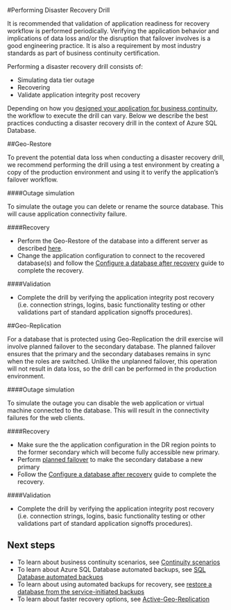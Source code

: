 <properties 
   pageTitle="SQL Database Disaster Recovery Drills" 
   description="Learn guidance and best practices for using Azure SQL Database to perform disaster recovery drills that will help keep your mission critical business applications resilient to failures and outages." 
   services="sql-database" 
   documentationCenter="" 
   authors="mihaelablendea" 
   manager="jhubbard" 
   editor="monicar"/>

<tags
   ms.service="sql-database"
   ms.date="07/31/2016"
   wacn.date="04/22/2016"/>

#Performing Disaster Recovery Drill

It is recommended that validation of application readiness for recovery workflow is performed periodically. Verifying the application behavior and implications of data loss and/or the disruption that failover involves is a good engineering practice. It is also a requirement by most industry standards as part of business continuity certification.

Performing a disaster recovery drill consists of:

- Simulating data tier outage
- Recovering 
- Validate application integrity post recovery

Depending on how you [designed your application for business continuity](/documentation/articles/sql-database-business-continuity/), the workflow to execute the drill can vary. Below we describe the best practices conducting a disaster recovery drill in the context of Azure SQL Database. 

##Geo-Restore

To prevent the potential data loss when conducting a disaster recovery drill, we recommend performing the drill using a test environment by creating a copy of the production environment and using it to verify the application’s failover workflow.
 
####Outage simulation

To simulate the outage you can delete or rename the source database. This will cause application connectivity failure. 

####Recovery

- Perform the Geo-Restore of the database into a different server as described [here](/documentation/articles/sql-database-disaster-recovery/). 
- Change the application configuration to connect to the recovered database(s) and follow the [Configure a database after recovery](/documentation/articles/sql-database-disaster-recovery/) guide to complete the recovery.

####Validation

- Complete the drill by verifying the application integrity post recovery (i.e. connection strings, logins, basic functionality testing or other validations part of standard application signoffs procedures).

##Geo-Replication

For a database that is protected using Geo-Replication the drill exercise will involve planned failover to the secondary database. The planned failover ensures that the primary and the secondary databases remains in sync when the roles are switched. Unlike the unplanned failover, this operation will not result in data loss, so the drill can be performed in the production environment. 

####Outage simulation

To simulate the outage you can disable the web application or virtual machine connected to the database. This will result in the connectivity failures for the web clients.

####Recovery

- Make sure the the application configuration in the DR region points to the former secondary which will become fully accessible new primary. 
- Perform [planned failover](/documentation/articles/sql-database-geo-replication-powershell/#initiate-a-planned-failover) to make the secondary database a new primary
- Follow the [Configure a database after recovery](/documentation/articles/sql-database-disaster-recovery/) guide to complete the recovery.

####Validation

- Complete the drill by verifying the application integrity post recovery (i.e. connection strings, logins, basic functionality testing or other validations part of standard application signoffs procedures).


## Next steps

- To learn about business continuity scenarios, see [Continuity scenarios](/documentation/articles/sql-database-business-continuity/)
- To learn about Azure SQL Database automated backups, see [SQL Database automated backups](/documentation/articles/sql-database-automated-backups/)
- To learn about using automated backups for recovery, see [restore a database from the service-initiated backups](/documentation/articles/sql-database-recovery-using-backups/)
- To learn about faster recovery options, see [Active-Geo-Replication](/documentation/articles/sql-database-geo-replication-overview/)  